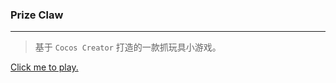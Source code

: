 ### Prize Claw
---
> 基于 `Cocos Creator` 打造的一款抓玩具小游戏。

[Click me to play.](https://game.yoosh.tv/prize-claw)
